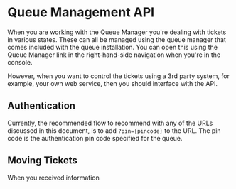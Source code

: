 # Queue Management API

When you are working with the Queue Manager you're dealing with tickets in various states. These can all be managed using the queue manager that comes included with the queue installation. You can open this using the Queue Manager link in the right-hand-side navigation when you're in the console.

However, when you want to control the tickets using a 3rd party system, for example, your own web service, then you should interface with the API.

## Authentication
Currently, the recommended flow to recommend with any of the URLs discussed in this document, is to add `?pin={pincode}` to the URL. The pin code is the authentication pin code specified for the queue. 

## Moving Tickets
When you received information 

